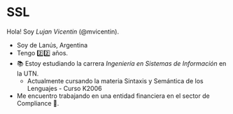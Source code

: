# SSL

Hola! Soy *Lujan Vicentin* (@mvicentin). 
   - Soy de Lanús, Argentina 
- Tengo 2️⃣2️⃣ años.
- 📚 Estoy estudiando la carrera *Ingeniería en Sistemas de Información* en la UTN.
  - Actualmente cursando la materia Sintaxis y Semántica de los Lenguajes - Curso K2006
- Me encuentro trabajando en una entidad financiera en el sector de Compliance 🏦.
